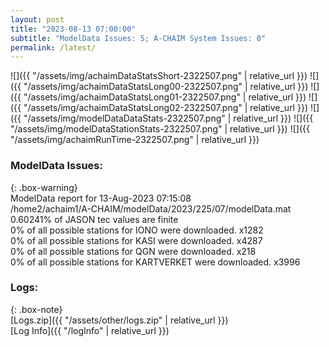 ```yaml
---
layout: post
title: "2023-08-13 07:00:00"
subtitle: "ModelData Issues: 5; A-CHAIM System Issues: 0"
permalink: /latest/
---
```


![]({{ "/assets/img/achaimDataStatsShort-2322507.png" | relative_url }})
![]({{ "/assets/img/achaimDataStatsLong00-2322507.png" | relative_url }})
![]({{ "/assets/img/achaimDataStatsLong01-2322507.png" | relative_url }})
![]({{ "/assets/img/achaimDataStatsLong02-2322507.png" | relative_url }})
![]({{ "/assets/img/modelDataDataStats-2322507.png" | relative_url }})
![]({{ "/assets/img/modelDataStationStats-2322507.png" | relative_url }})
![]({{ "/assets/img/achaimRunTime-2322507.png" | relative_url }})


### ModelData Issues:  
  
{: .box-warning}  
 ModelData report for 13-Aug-2023 07:15:08   
 /home2/achaim1/A-CHAIM/modelData/2023/225/07/modelData.mat   
 0.60241% of JASON tec values are finite   
 0% of all possible stations for IONO were downloaded. x1282   
 0% of all possible stations for KASI were downloaded. x4287   
 0% of all possible stations for QGN were downloaded. x218   
 0% of all possible stations for KARTVERKET were downloaded. x3996   
  


### Logs:  
  
{: .box-note}  
[Logs.zip]({{ "/assets/other/logs.zip" | relative_url }})  
[Log Info]({{ "/logInfo" | relative_url }})  
